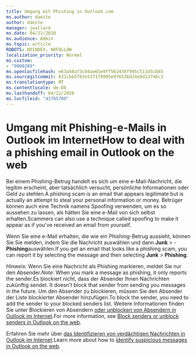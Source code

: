 ```yaml
---
title: Umgang mit Phishing in Outlook.com
ms.author: daeite
author: daeite
manager: joallard
ms.date: 04/21/2020
ms.audience: Admin
ms.topic: article
ROBOTS: NOINDEX, NOFOLLOW
localization_priority: Normal
ms.custom:
- "9000289"
ms.openlocfilehash: e63a58a73c84ae65e9ff562436f995c511d5cb85
ms.sourcegitcommit: 631cbb5f03e5371f0995e976536d24e9d13746c3
ms.translationtype: MT
ms.contentlocale: de-DE
ms.lasthandoff: 04/22/2020
ms.locfileid: "43765700"
---
```

# <a name="how-to-deal-with-a-phishing-email-in-outlook-on-the-web"></a><span data-ttu-id="c13fd-102">Umgang mit Phishing-e-Mails in Outlook im Internet</span><span class="sxs-lookup"><span data-stu-id="c13fd-102">How to deal with a phishing email in Outlook on the web</span></span>

<span data-ttu-id="c13fd-103">Bei einem Phishing-Betrug handelt es sich um eine e-Mail-Nachricht, die legitim erscheint, aber tatsächlich versucht, persönliche Informationen oder Geld zu stehlen.</span><span class="sxs-lookup"><span data-stu-id="c13fd-103">A phishing scam is an email that appears legitimate but is actually an attempt to steal your personal information or money.</span></span> <span data-ttu-id="c13fd-104">Betrüger können auch eine Technik namens Spoofing verwenden, um es so aussehen zu lassen, als hätten Sie eine e-Mail von sich selbst erhalten.</span><span class="sxs-lookup"><span data-stu-id="c13fd-104">Scammers can also use a technique called spoofing to make it appear as if you've received an email from yourself.</span></span>

<span data-ttu-id="c13fd-105">Wenn Sie eine e-Mail erhalten, die wie ein Phishing-Betrug aussieht, können Sie Sie melden, indem Sie die Nachricht auswählen und dann **Junk** > -**Phishing**auswählen.</span><span class="sxs-lookup"><span data-stu-id="c13fd-105">If you get an email that looks like a phishing scam, you can report it by selecting the message and then selecting **Junk** > **Phishing**.</span></span>

<span data-ttu-id="c13fd-106">*Hinweis:* Wenn Sie eine Nachricht als Phishing markieren, meldet Sie nur den Absender.</span><span class="sxs-lookup"><span data-stu-id="c13fd-106">*Note:* When you mark a message as phishing, it only reports the sender.</span></span><span data-ttu-id="c13fd-107">Es blockiert nicht, dass der Absender Ihnen Nachrichten zukünftig sendet.</span><span class="sxs-lookup"><span data-stu-id="c13fd-107"> It doesn't block that sender from sending you messages in the future.</span></span> <span data-ttu-id="c13fd-108">Um den Absender zu blockieren, müssen Sie den Absender der Liste blockierter Absender hinzufügen.</span><span class="sxs-lookup"><span data-stu-id="c13fd-108">To block the sender, you need to add the sender to your blocked senders list.</span></span> <span data-ttu-id="c13fd-109">Weitere Informationen finden Sie unter Blockieren von Absendern [oder unblocken von Absendern in Outlook im Internet](https://support.office.com/article/9bf812d4-6995-4d19-901a-76d6e26939b0).</span><span class="sxs-lookup"><span data-stu-id="c13fd-109">For more information, see [Block senders or unblock senders in Outlook on the web](https://support.office.com/article/9bf812d4-6995-4d19-901a-76d6e26939b0).</span></span>

<span data-ttu-id="c13fd-110">Erfahren Sie mehr über [das Identifizieren von verdächtigen Nachrichten in Outlook im Internet](https://support.office.com/article/3d44102b-6ce3-4f7c-a359-b623bec82206).</span><span class="sxs-lookup"><span data-stu-id="c13fd-110">Learn more about how to [identify suspicious messages in Outlook on the web](https://support.office.com/article/3d44102b-6ce3-4f7c-a359-b623bec82206).</span></span>